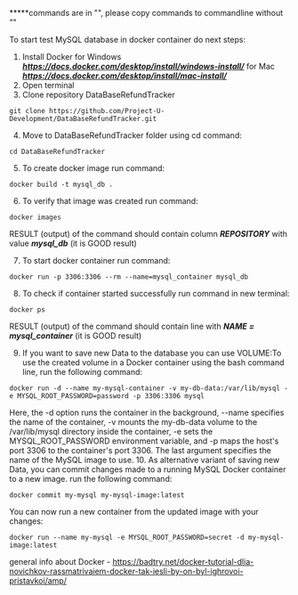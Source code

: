 *****commands are in "", please copy commands to commandline without ""

To start test MySQL database in docker container do next steps:

1. Install Docker for Windows ***https://docs.docker.com/desktop/install/windows-install/*** for Mac ***https://docs.docker.com/desktop/install/mac-install/***
2. Open terminal
3. Clone repository DataBaseRefundTracker 
```
git clone https://github.com/Project-U-Development/DataBaseRefundTracker.git
```
4. Move to DataBaseRefundTracker folder using cd command: 
```
cd DataBaseRefundTracker
```
5. To create docker image run command:
```
docker build -t mysql_db .
```
6. To verify that image was created run command:
```
docker images
```
 RESULT (output) of the command should contain column ***REPOSITORY*** with value ***mysql_db*** (it is GOOD result)
 
7. To start docker container run command:
```
docker run -p 3306:3306 --rm --name=mysql_container mysql_db
```
8. To check if container started successfully run command in new terminal:
```
docker ps
```
 RESULT (output) of the command should contain line with ***NAME = mysql_container***  (it is GOOD result)
 
 9. If you want to save new Data to the database you can use VOLUME:To use the created volume in a Docker container using the bash command line, run the following command:
```
docker run -d --name my-mysql-container -v my-db-data:/var/lib/mysql -e MYSQL_ROOT_PASSWORD=password -p 3306:3306 mysql
```
Here, the -d option runs the container in the background, --name specifies the name of the container, -v mounts the my-db-data volume to the /var/lib/mysql directory inside the container, -e sets the MYSQL_ROOT_PASSWORD environment variable, and -p maps the host's port 3306 to the container's port 3306. The last argument specifies the name of the MySQL image to use.
 10. As alternative variant of saving new Data, you can commit changes made to a running MySQL Docker container to a new image. run the following command:
 ```
docker commit my-mysql my-mysql-image:latest
```
You can now run a new container from the updated image with your changes:
```
docker run --name my-mysql -e MYSQL_ROOT_PASSWORD=secret -d my-mysql-image:latest

```



general info about Docker - https://badtry.net/docker-tutorial-dlia-novichkov-rassmatrivaiem-docker-tak-iesli-by-on-byl-ighrovoi-pristavkoi/amp/
